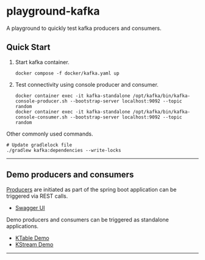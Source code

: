 # playground-kafka

A playground to quickly test kafka producers and consumers.

## Quick Start

1. Start kafka container.
   ```shell
   docker compose -f docker/kafka.yaml up
   ```
2. Test connectivity using console producer and consumer.
   ```shell
   docker container exec -it kafka-standalone /opt/kafka/bin/kafka-console-producer.sh --bootstrap-server localhost:9092 --topic random
   docker container exec -it kafka-standalone /opt/kafka/bin/kafka-console-consumer.sh --bootstrap-server localhost:9092 --topic random
   ```

Other commonly used commands.
```shell
# Update gradlelock file
./gradlew kafka:dependencies --write-locks
```

---

## Demo producers and consumers 

[Producers](playground/kafka/src/main/java/com/example/playground/kafka/producer) are initiated as part of the spring boot application can be triggered via REST calls.
  - [Swagger UI](http://localhost:8080/swagger-ui/index.html#/)

Demo producers and consumers can be triggered as standalone applications.
- [KTable Demo](playground/kafka/src/main/java/com/example/playground/kafka/demo/ktable/README.md)
- [KStream Demo](playground/kafka/src/main/java/com/example/playground/kafka/demo/kstream/README.md)

---

